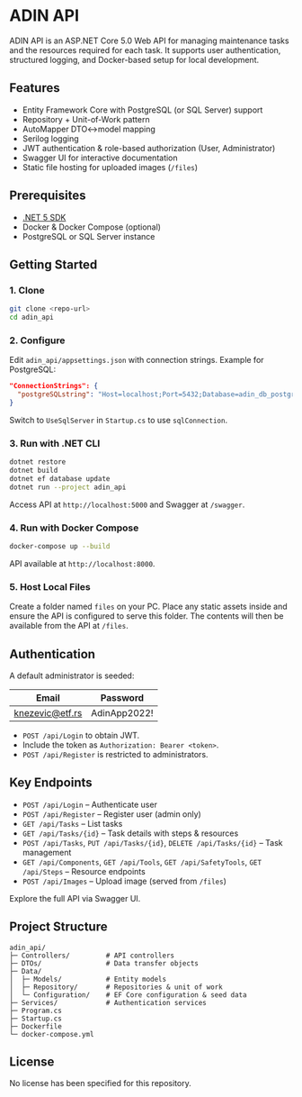 # ADIN API

ADIN API is an ASP.NET Core 5.0 Web API for managing maintenance tasks and the resources required for each task. It supports user authentication, structured logging, and Docker-based setup for local development.

## Features
- Entity Framework Core with PostgreSQL (or SQL Server) support
- Repository + Unit-of-Work pattern
- AutoMapper DTO↔model mapping
- Serilog logging
- JWT authentication & role-based authorization (User, Administrator)
- Swagger UI for interactive documentation
- Static file hosting for uploaded images (`/files`)

## Prerequisites
- [.NET 5 SDK](https://dotnet.microsoft.com/download/dotnet/5.0)
- Docker & Docker Compose (optional)
- PostgreSQL or SQL Server instance

## Getting Started

### 1. Clone
```bash
git clone <repo-url>
cd adin_api
```

### 2. Configure
Edit `adin_api/appsettings.json` with connection strings. Example for PostgreSQL:

```json
"ConnectionStrings": {
  "postgreSQLstring": "Host=localhost;Port=5432;Database=adin_db_postgres;Username=admin;Password=AdinApp2022!"
}
```
Switch to `UseSqlServer` in `Startup.cs` to use `sqlConnection`.

### 3. Run with .NET CLI
```bash
dotnet restore
dotnet build
dotnet ef database update
dotnet run --project adin_api
```
Access API at `http://localhost:5000` and Swagger at `/swagger`.

### 4. Run with Docker Compose
```bash
docker-compose up --build
```
API available at `http://localhost:8000`.

### 5. Host Local Files
Create a folder named `files` on your PC. Place any static assets inside and ensure the API is configured to serve this folder. The contents will then be available from the API at `/files`.

## Authentication
A default administrator is seeded:

| Email            | Password     |
|-----------------|--------------|
| knezevic@etf.rs | AdinApp2022! |

- `POST /api/Login` to obtain JWT.
- Include the token as `Authorization: Bearer <token>`.
- `POST /api/Register` is restricted to administrators.

## Key Endpoints
- `POST /api/Login` – Authenticate user
- `POST /api/Register` – Register user (admin only)
- `GET /api/Tasks` – List tasks
- `GET /api/Tasks/{id}` – Task details with steps & resources
- `POST /api/Tasks`, `PUT /api/Tasks/{id}`, `DELETE /api/Tasks/{id}` – Task management
- `GET /api/Components`, `GET /api/Tools`, `GET /api/SafetyTools`, `GET /api/Steps` – Resource endpoints
- `POST /api/Images` – Upload image (served from `/files`)

Explore the full API via Swagger UI.

## Project Structure
```
adin_api/
├─ Controllers/         # API controllers
├─ DTOs/                # Data transfer objects
├─ Data/
│  ├─ Models/           # Entity models
│  ├─ Repository/       # Repositories & unit of work
│  └─ Configuration/    # EF Core configuration & seed data
├─ Services/            # Authentication services
├─ Program.cs
├─ Startup.cs
├─ Dockerfile
└─ docker-compose.yml
```

## License
No license has been specified for this repository.
